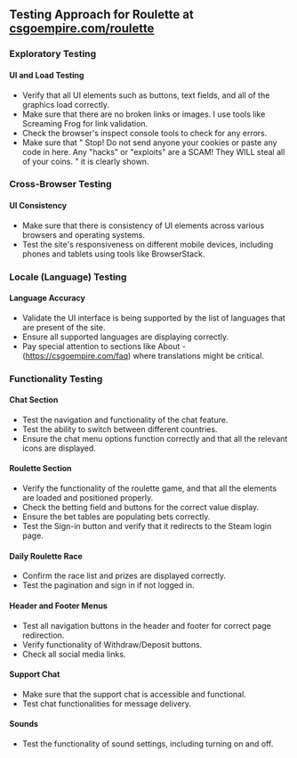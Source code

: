 ## Testing Approach for Roulette at [csgoempire.com/roulette](https://csgoempire.com/roulette)

### Exploratory Testing
#### UI and Load Testing
- Verify that all UI elements such as buttons, text fields, and all of the graphics load correctly.
- Make sure that there are no broken links or images. I use tools like Screaming Frog for link validation.
- Check the browser's inspect console tools to check for any errors.
- Make sure that " Stop! Do not send anyone your cookies or paste any code in here. Any "hacks" or "exploits" are a SCAM! They WILL steal all of your coins. " it is clearly shown.

### Cross-Browser Testing
#### UI Consistency
- Make sure that there is consistency of UI elements across various browsers and operating systems.
- Test the site's responsiveness on different mobile devices, including phones and tablets using tools like BrowserStack.

### Locale (Language) Testing
#### Language Accuracy
- Validate the UI interface is being supported by the list of languages that are present of the site.
- Ensure all supported languages are displaying correctly. 
- Pay special attention to sections like About - (https://csgoempire.com/faq) where translations might be critical.

### Functionality Testing
#### Chat Section
- Test the navigation and functionality of the chat feature.
- Test the ability to switch between different countries.
- Ensure the chat menu options function correctly and that all the relevant icons are displayed.

#### Roulette Section
- Verify the functionality of the roulette game, and that all the elements are loaded and positioned properly.
- Check the betting field and buttons for the correct value display.
- Ensure the bet tables are populating bets correctly.
- Test the Sign-in button and verify that it redirects to the Steam login page.

#### Daily Roulette Race
- Confirm the race list and prizes are displayed correctly.
- Test the pagination and sign in if not logged in.

#### Header and Footer Menus
- Test all navigation buttons in the header and footer for correct page redirection.
- Verify functionality of Withdraw/Deposit buttons.
- Check all social media links.

#### Support Chat
- Make sure that the support chat is accessible and functional.
- Test chat functionalities for message delivery.

#### Sounds
- Test the functionality of sound settings, including turning on and off.
